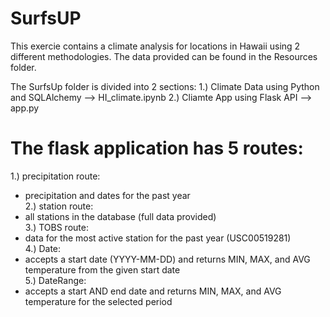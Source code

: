 # SurfsUP

This exercie contains a climate analysis for locations in Hawaii using 2 different methodologies.
The data provided can be found in the Resources folder.

The SurfsUp folder is divided into 2 sections:
1.) Climate Data using Python and SQLAlchemy --> HI_climate.ipynb
2.) Cliamte App using Flask API --> app.py

# The flask application has 5 routes:
1.) precipitation route:  
-  precipitation and dates for the past year  
2.) station route:  
-  all stations in the database (full data provided)  
3.) TOBS route:  
-  data for the most active station for the past year (USC00519281)  
4.) Date:  
-  accepts a start date (YYYY-MM-DD) and returns MIN, MAX, and AVG temperature from the given start date  
5.) DateRange:  
-  accepts a start AND end date and returns MIN, MAX, and AVG temperature for the selected period  
